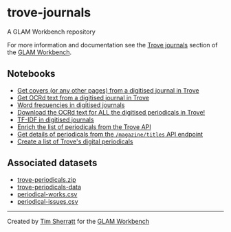 # trove-journals

A GLAM Workbench repository

For more information and documentation see the [Trove journals](https://glam-workbench.net/trove-journals) section of the [GLAM Workbench](https://glam-workbench.net).

## Notebooks
- [Get covers (or any other pages) from a digitised journal in Trove](https://github.com/GLAM-Workbench/trove-journals/blob/None/Get-page-images-from-a-Trove-journal.ipynb)
- [Get OCRd text from a digitised journal in Trove](https://github.com/GLAM-Workbench/trove-journals/blob/None/Get-text-from-a-Trove-journal.ipynb)
- [Word frequencies in digitised journals](https://github.com/GLAM-Workbench/trove-journals/blob/None/word_frequences_in_digitised_journals.ipynb)
- [Download the OCRd text for ALL the digitised periodicals in Trove!](https://github.com/GLAM-Workbench/trove-journals/blob/None/Download-text-for-all-digitised-journals.ipynb)
- [TF-IDF in digitised journals](https://github.com/GLAM-Workbench/trove-journals/blob/None/tfidf_in_digitised_journals.ipynb)
- [Enrich the list of periodicals from the Trove API](https://github.com/GLAM-Workbench/trove-journals/blob/None/periodicals-enrich-for-datasette.ipynb)
- [Get details of periodicals from the `/magazine/titles` API endpoint](https://github.com/GLAM-Workbench/trove-journals/blob/None/periodicals-from-api.ipynb)
- [Create a list of Trove's digital periodicals](https://github.com/GLAM-Workbench/trove-journals/blob/None/Create-digitised-journals-list.ipynb)


## Associated datasets
- [trove-periodicals.zip](https://trove-journals.s3.ap-southeast-2.amazonaws.com/trove-periodicals.zip)
- [trove-periodicals-data](https://github.com/GLAM-Workbench/trove-periodicals-data/)
- [periodical-works.csv](https://github.com/GLAM-Workbench/trove-periodicals-data/raw/main/periodical-works.csv)
- [periodical-issues.csv](https://github.com/GLAM-Workbench/trove-periodicals-data/raw/main/periodical-issues.csv)


<!-- START RUN INFO -->

<!-- END RUN INFO -->

----
Created by [Tim Sherratt](https://timsherratt.au) for the [GLAM Workbench](https://glam-workbench.net)